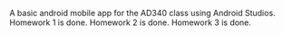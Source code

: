 A basic android mobile app for the AD340 class using Android Studios.
Homework 1 is done.
Homework 2 is done.
Homework 3 is done.